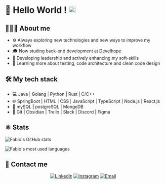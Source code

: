# 👋 Hello World !  <img src="https://github.com/TheDudeThatCode/TheDudeThatCode/blob/master/Assets/Earth.gif" width="22px">
## 🧑🏻‍💻 About me
- ⚙️ Always exploring new technologies and new ways to improve my workflow
- 🎓 Now studing back-end development at [Develhope](https://www.develhope.co/it/sign-up/)
- 💼 Developing leadership and actively enhancing my soft-skills
- 🌱 Learning more about testing, code architecture and clean code design

## 🛠️ My tech stack

- 💻 Java | Golang | Python | Rust | C/C++
- 🌐 SpringBoot | HTML | CSS | JavaScript | TypeScript | Node.js | React.js
- 📜 mySQL | postgreSQL | MongoDB
- 🔧 Git | Obsidian | Trello | Slack | Discord | Figma

## ⚛️ Stats

![Fabio's GitHub stats](https://github-readme-stats.vercel.app/api?username=BananaPilot&hide=["stars"]&show_icons=true)

![Fabio's most used languages](https://github-readme-stats.vercel.app/api/top-langs/?username=BananaPilot&theme=buefy&layout=compact)

## 🤝 Contact me

<p align="center">
<a href="https://www.linkedin.com/in/fabio-petrosillo-650b04266/"><img alt="LinkedIn" src="https://img.shields.io/badge/LinkedIn-Fabio%20Petrosillo%20-blue?style=flat-square&logo=linkedin"></a>
<a href="https://www.instagram.com/fabio_petrosillo/"><img alt="Instagram" src="https://img.shields.io/badge/Instagram-fabio_petrosillo-yellow?style=flat-square&logo=instagram"></a>
<a href="mailto:fabiopetrosillo2@gmail.com"><img alt="Email" src="https://img.shields.io/badge/Email-fabiopetrosillo2@gmail.com-red?style=flat-square&logo=gmail"></a>

